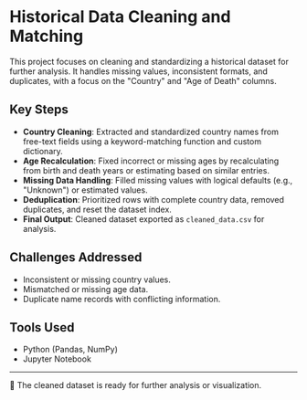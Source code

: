 # Historical Data Cleaning and Matching

This project focuses on cleaning and standardizing a historical dataset for further analysis. It handles missing values, inconsistent formats, and duplicates, with a focus on the "Country" and "Age of Death" columns.

## Key Steps

- **Country Cleaning**: Extracted and standardized country names from free-text fields using a keyword-matching function and custom dictionary.
- **Age Recalculation**: Fixed incorrect or missing ages by recalculating from birth and death years or estimating based on similar entries.
- **Missing Data Handling**: Filled missing values with logical defaults (e.g., "Unknown") or estimated values.
- **Deduplication**: Prioritized rows with complete country data, removed duplicates, and reset the dataset index.
- **Final Output**: Cleaned dataset exported as `cleaned_data.csv` for analysis.

## Challenges Addressed

- Inconsistent or missing country values.
- Mismatched or missing age data.
- Duplicate name records with conflicting information.

## Tools Used

- Python (Pandas, NumPy)
- Jupyter Notebook

---

🎯 The cleaned dataset is ready for further analysis or visualization.
